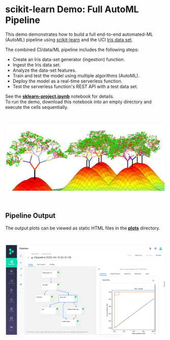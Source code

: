 # scikit-learn Demo: Full AutoML Pipeline

This demo demonstrates how to build a full end-to-end automated-ML (AutoML) pipeline using [scikit-learn](https://scikit-learn.org) and the UCI [Iris data set](http://archive.ics.uci.edu/ml/datasets/iris).

The combined CI/data/ML pipeline includes the following steps:

- Create an Iris data-set generator (ingestion) function.
- Ingest the Iris data set.
- Analyze the data-set features.
- Train and test the model using multiple algorithms (AutoML).
- Deploy the model as a real-time serverless function.
- Test the serverless function's REST API with a test data set.

See the [**sklearn-project.ipynb**](./sklearn-project.ipynb) notebook for details.
<br/>
To run the demo, download this notebook into an empty directory and execute the cells sequentially.

<br><p align="center"><img src="../docs/trees.png" width="500"/></p><br>

<a id="pipeline-output"></a>
## Pipeline Output

The output plots can be viewed as static HTML files in the [**plots**](./plots) directory.

<br><p align="center"><img src="../docs/skpipe.png" width="500"/></p><br>

